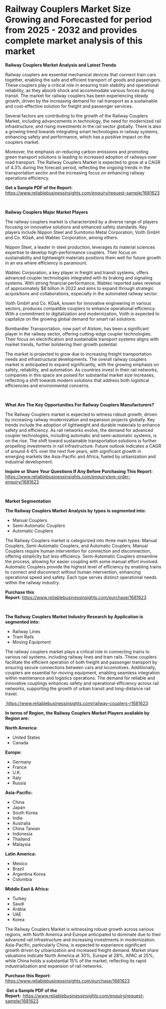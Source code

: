 <p><h1>Railway Couplers Market Size Growing and Forecasted for period from 2025 - 2032 and provides complete market analysis of this market</h1></p><p><strong>Railway Couplers Market Analysis and Latest Trends</strong></p>
<p><p>Railway couplers are essential mechanical devices that connect train cars together, enabling the safe and efficient transport of goods and passengers. These couplers play a critical role in ensuring train stability and operational reliability, as they absorb shock and accommodate various forces during transit. The market for railway couplers has been experiencing steady growth, driven by the increasing demand for rail transport as a sustainable and cost-effective solution for freight and passenger services.</p><p>Several factors are contributing to the growth of the Railway Couplers Market, including advancements in technology, the need for modernized rail infrastructure, and rising investments in the rail sector globally. There is also a growing trend towards integrating smart technologies in railway systems, enhancing safety and performance, which has a positive impact on the couplers market.</p><p>Moreover, the emphasis on reducing carbon emissions and promoting green transport solutions is leading to increased adoption of railways over road transport. The Railway Couplers Market is expected to grow at a CAGR of 4.3% during the forecast period, reflecting the ongoing trends in the transportation sector and the increasing focus on enhancing railway operations efficiency.</p></p>
<p><strong>Get a Sample PDF of the Report:&nbsp;</strong> <a href="https://www.reliablebusinessinsights.com/enquiry/request-sample/1681623?utm_campaign=3178&utm_medium=2&utm_source=Github&utm_content=ia&utm_term=16042025&utm_id=railway-couplers">https://www.reliablebusinessinsights.com/enquiry/request-sample/1681623</a></p>
<p>&nbsp;</p>
<p><strong>Railway Couplers Major Market Players</strong></p>
<p><p>The railway couplers market is characterized by a diverse range of players focusing on innovative solutions and enhanced safety standards. Key players include Nippon Steel and Sumitomo Metal Corporation, Voith GmbH and Co. KGaA, and Wabtec Corporation, among others. </p><p>Nippon Steel, a leader in steel production, leverages its material sciences expertise to develop high-performance couplers. Their focus on sustainability and lightweight materials positions them well for future growth in an era where efficiency is paramount. </p><p>Wabtec Corporation, a key player in freight and transit systems, offers advanced coupler technologies integrated with its braking and signaling systems. With strong financial performance, Wabtec reported sales revenue of approximately $8 billion in 2022 and aims to expand through strategic acquisitions and collaborations, especially in the automated railway sector.</p><p>Voith GmbH and Co. KGaA, known for innovative engineering in various sectors, produces compatible couplers to enhance operational efficiency. With a commitment to digitalization and modernization, Voith is expected to capitalize on the growing global demand for smart rail solutions.</p><p>Bombardier Transportation, now part of Alstom, has been a significant player in the railway sector, offering cutting-edge coupler technologies. Their focus on electrification and sustainable transport systems aligns with market trends, further bolstering their growth potential.</p><p>The market is projected to grow due to increasing freight transportation needs and infrastructural developments. The overall railway couplers market is anticipated to expand significantly, with the growing emphasis on safety, reliability, and automation. As countries invest in their rail networks, companies in this space are poised for substantial market size increases, reflecting a shift towards modern solutions that address both logistical efficiencies and environmental concerns.</p></p>
<p>&nbsp;</p>
<p><strong>What Are The Key Opportunities For Railway Couplers Manufacturers?</strong></p>
<p><p>The Railway Couplers market is expected to witness robust growth, driven by increasing railway modernization and expansion projects globally. Key trends include the adoption of lightweight and durable materials to enhance safety and efficiency. As rail networks evolve, the demand for advanced coupler technologies, including automatic and semi-automatic systems, is on the rise. The shift toward sustainable transportation solutions is further propelling investments in rail infrastructure. Future outlook indicates a CAGR of around 4-6% over the next five years, with significant growth in emerging markets like Asia-Pacific and Africa, fueled by urbanization and industrial development.</p></p>
<p><strong>Inquire or Share Your Questions If Any Before Purchasing This Report:</strong> <a href="https://www.reliablebusinessinsights.com/enquiry/pre-order-enquiry/1681623?utm_campaign=3178&utm_medium=2&utm_source=Github&utm_content=ia&utm_term=16042025&utm_id=railway-couplers">https://www.reliablebusinessinsights.com/enquiry/pre-order-enquiry/1681623</a></p>
<p>&nbsp;</p>
<p><strong>Market Segmentation</strong></p>
<p><strong>The Railway Couplers Market Analysis by types is segmented into:</strong></p>
<p><ul><li>Manual Couplers</li><li>Semi-Automatic Couplers</li><li>Automatic Couplers</li></ul></p>
<p><p>The Railway Couplers market is categorized into three main types: Manual Couplers, Semi-Automatic Couplers, and Automatic Couplers. Manual Couplers require human intervention for connection and disconnection, offering simplicity but less efficiency. Semi-Automatic Couplers streamline the process, allowing for easier coupling with some manual effort involved. Automatic Couplers provide the highest level of efficiency by enabling trains to connect and disconnect without human intervention, enhancing operational speed and safety. Each type serves distinct operational needs within the railway industry.</p></p>
<p><strong>Purchase this Report:&nbsp;</strong><a href="https://www.reliablebusinessinsights.com/purchase/1681623?utm_campaign=3178&utm_medium=2&utm_source=Github&utm_content=ia&utm_term=16042025&utm_id=railway-couplers">https://www.reliablebusinessinsights.com/purchase/1681623</a></p>
<p>&nbsp;</p>
<p><strong>The Railway Couplers Market Industry Research by Application is segmented into:</strong></p>
<p><ul><li>Railway Lines</li><li>Tram Rails</li><li>Moving Equipment</li></ul></p>
<p><p>The railway couplers market plays a critical role in connecting trains to various rail systems, including railway lines and tram rails. These couplers facilitate the efficient operation of both freight and passenger transport by ensuring secure connections between cars and locomotives. Additionally, couplers are essential for moving equipment, enabling seamless integration within maintenance and logistics operations. The demand for reliable and innovative couplings enhances safety and operational efficiency across rail networks, supporting the growth of urban transit and long-distance rail travel.</p></p>
<p><a href="https://www.reliablebusinessinsights.com/railway-couplers-r1681623?utm_campaign=3178&utm_medium=2&utm_source=Github&utm_content=ia&utm_term=16042025&utm_id=railway-couplers">&nbsp;https://www.reliablebusinessinsights.com/railway-couplers-r1681623</a></p>
<p><strong>In terms of Region, the Railway Couplers Market Players available by Region are:</strong></p>
<p>
    <p> <strong> North America: </strong>
        <ul>
            <li>United States</li>
            <li>Canada</li>
        </ul>
        </p> 
    <p> <strong> Europe: </strong>
        <ul>
            <li>Germany</li>
            <li>France</li>
            <li>U.K.</li>
            <li>Italy</li>
            <li>Russia</li>
        </ul>
        </p> 
    <p> <strong> Asia-Pacific: </strong>
        <ul>
            <li>China</li>
            <li>Japan</li>
            <li>South Korea</li>
            <li>India</li>
            <li>Australia</li>
            <li>China Taiwan</li>
            <li>Indonesia</li>
            <li>Thailand</li>
            <li>Malaysia</li>
        </ul>
        </p> 
    <p> <strong> Latin America: </strong>
        <ul>
            <li>Mexico</li>
            <li>Brazil</li>
            <li>Argentina Korea</li>
            <li>Colombia</li>
        </ul>
        </p> 
    <p> <strong> Middle East & Africa: </strong>
        <ul>
            <li>Turkey</li>
            <li>Saudi</li>
            <li>Arabia</li>
            <li>UAE</li>
            <li>Korea</li>
        </ul>
    </p>
    </p>
<p><p>The Railway Couplers Market is witnessing robust growth across various regions, with North America and Europe anticipated to dominate due to their advanced rail infrastructure and increasing investments in modernization. Asia-Pacific, particularly China, is expected to experience significant growth driven by urbanization and increased freight demand. Market share valuations indicate North America at 30%, Europe at 28%, APAC at 25%, while China holds a substantial 15% of the market, reflecting its rapid industrialization and expansion of rail networks.</p></p>
<p><strong>Purchase this Report: </strong><a href="https://www.reliablebusinessinsights.com/purchase/1681623?utm_campaign=3178&utm_medium=2&utm_source=Github&utm_content=ia&utm_term=16042025&utm_id=railway-couplers">https://www.reliablebusinessinsights.com/purchase/1681623</a></p>
<p>&nbsp;<strong>Get a Sample PDF of the Report:&nbsp;&nbsp;</strong><a href="https://www.reliablebusinessinsights.com/enquiry/request-sample/1681623?utm_campaign=3178&utm_medium=2&utm_source=Github&utm_content=ia&utm_term=16042025&utm_id=railway-couplers">https://www.reliablebusinessinsights.com/enquiry/request-sample/1681623</a></p>
<p><strong></strong></p>
<p><p></p><p></p><p></p></p>